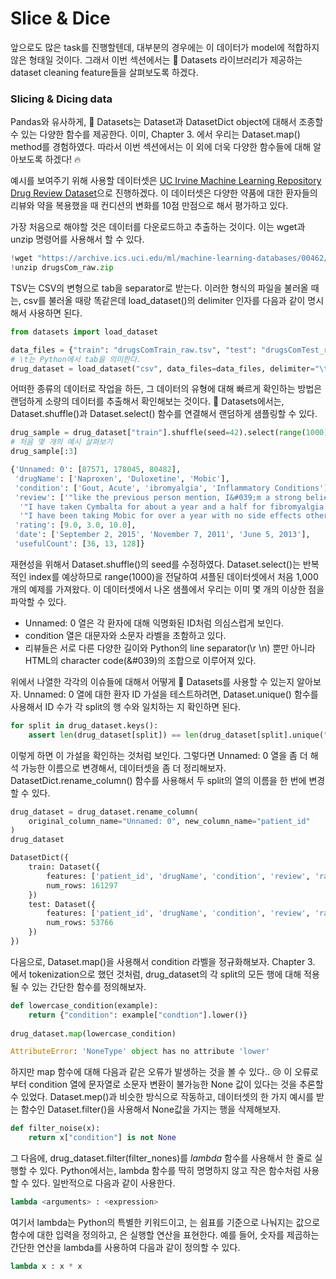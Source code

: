 # Slice & Dice

앞으로도 많은 task를 진행할텐데, 대부분의 경우에는 이 데이터가 model에 적합하지 않은 형태일 것이다.
그래서 이번 섹션에서는 🤗 Datasets 라이브러리가 제공하는 dataset cleaning feature들을 살펴보도록 하겠다.

### Slicing & Dicing data

Pandas와 유사하게, 🤗 Datasets는 Dataset과 DatasetDict object에 대해서 조종할 수 있는 다양한 함수를 제공한다.
이미, Chapter 3. 에서 우리는 Dataset.map() method를 경험하였다.
따라서 이번 섹션에서는 이 외에 더욱 다양한 함수들에 대해 알아보도록 하겠다! 🔥

예시를 보여주기 위해 사용할 데이터셋은 [UC Irvine Machine Learning Repository](https://archive.ics.uci.edu/ml/index.php) [Drug Review Dataset](https://archive.ics.uci.edu/ml/datasets/Drug+Review+Dataset+%28Drugs.com%29)으로 진행하겠다.
이 데이터셋은 다양한 약품에 대한 환자들의 리뷰와 약을 복용했을 때 컨디션의 변화를 10점 만점으로 해서 평가하고 있다.

가장 처음으로 해야할 것은 데이터를 다운로드하고 추출하는 것이다.
이는 wget과 unzip 명령어를 사용해서 할 수 있다.

``` python
!wget "https://archive.ics.uci.edu/ml/machine-learning-databases/00462/drugsCom_raw.zip"
!unzip drugsCom_raw.zip
```

TSV는 CSV의 변형으로 tab을 separator로 받는다.
이러한 형식의 파일을 불러올 때는, csv를 불러올 때랑 똑같은데 load_dataset()의 delimiter 인자를 다음과 같이 명시해서 사용하면 된다.

``` python
from datasets import load_dataset

data_files = {"train": "drugsComTrain_raw.tsv", "test": "drugsComTest_raw.tsv"}
# \t는 Python에서 tab을 의미한다.
drug_dataset = load_dataset("csv", data_files=data_files, delimiter="\t")
```

어떠한 종류의 데이터로 작업을 하든, 그 데이터의 유형에 대해 빠르게 확인하는 방법은 랜덤하게 소량의 데이터를 추출해서 확인해보는 것이다.
🤗 Datasets에서는, Dataset.shuffle()과 Dataset.select() 함수를 연결해서 랜덤하게 샘플링할 수 있다.

``` python
drug_sample = drug_dataset["train"].shuffle(seed=42).select(range(1000))
# 처음 몇 개의 예시 살펴보기
drug_sample[:3]
```

``` python
{'Unnamed: 0': [87571, 178045, 80482],
 'drugName': ['Naproxen', 'Duloxetine', 'Mobic'],
 'condition': ['Gout, Acute', 'ibromyalgia', 'Inflammatory Conditions'],
 'review': ['"like the previous person mention, I&#039;m a strong believer of aleve, it works faster for my gout than the prescription meds I take. No more going to the doctor for refills.....Aleve works!"',
  '"I have taken Cymbalta for about a year and a half for fibromyalgia pain. It is great\r\nas a pain reducer and an anti-depressant, however, the side effects outweighed \r\nany benefit I got from it. I had trouble with restlessness, being tired constantly,\r\ndizziness, dry mouth, numbness and tingling in my feet, and horrible sweating. I am\r\nbeing weaned off of it now. Went from 60 mg to 30mg and now to 15 mg. I will be\r\noff completely in about a week. The fibro pain is coming back, but I would rather deal with it than the side effects."',
  '"I have been taking Mobic for over a year with no side effects other than an elevated blood pressure.  I had severe knee and ankle pain which completely went away after taking Mobic.  I attempted to stop the medication however pain returned after a few days."'],
 'rating': [9.0, 3.0, 10.0],
 'date': ['September 2, 2015', 'November 7, 2011', 'June 5, 2013'],
 'usefulCount': [36, 13, 128]}
```

재현성을 위해서 Dataset.shuffle()의 seed를 수정하였다.
Dataset.select()는 반복적인 index를 예상하므로 range(1000)을 전달하여 셔플된 데이터셋에서 처음 1,000개의 예제를 가져왔다.
이 데이터셋에서 나온 샘플에서 우리는 이미 몇 개의 이상한 점을 파악할 수 있다.

- Unnamed: 0 열은 각 환자에 대해 익명화된 ID처럼 의심스럽게 보인다.
- condition 열은 대문자와 소문자 라벨을 초함하고 있다.
- 리뷰들은 서로 다른 다양한 길이와 Python의 line separator(\r \n) 뿐만 아니라 HTML의 character code(&\#039)의 조합으로 이루어져 있다.

위에서 나열한 각각의 이슈들에 대해서 어떻게 🤗 Datasets를 사용할 수 있는지 알아보자.
Unnamed: 0 열에 대한 환자 ID 가설을 테스트하려면, Dataset.unique() 함수를 사용해서 ID 수가 각 split의 행 수와 일치하는 지 확인하면 된다.

``` python
for split in drug_dataset.keys():
    assert len(drug_dataset[split]) == len(drug_dataset[split].unique("Unnamed: 0"))
```

이렇게 하면 이 가설을 확인하는 것처럼 보인다.
그렇다면 Unnamed: 0 열을 좀 더 해석 가능한 이름으로 변경해서, 데이터셋을 좀 더 정리해보자.
DatasetDict.rename_column() 함수를 사용해서 두 split의 열의 이름을 한 번에 변경할 수 있다.

``` python
drug_dataset = drug_dataset.rename_column(
    original_column_name="Unnamed: 0", new_column_name="patient_id"
)
drug_dataset
```

``` python
DatasetDict({
    train: Dataset({
        features: ['patient_id', 'drugName', 'condition', 'review', 'rating', 'date', 'usefulCount'],
        num_rows: 161297
    })
    test: Dataset({
        features: ['patient_id', 'drugName', 'condition', 'review', 'rating', 'date', 'usefulCount'],
        num_rows: 53766
    })
})
```

다음으로, Dataset.map()을 사용해서 condition 라벨을 정규화해보자.
Chapter 3. 에서 tokenization으로 했던 것처럼, drug_dataset의 각 split의 모든 행에 대해 적용될 수 있는 간단한 함수를 정의해보자.

``` python
def lowercase_condition(example):
    return {"condition": example["condtion"].lower()}
    
drug_dataset.map(lowercase_condition)
```

``` python
AttributeError: 'NoneType' object has no attribute 'lower'
```

하지만 map 함수에 대해 다음과 같은 오류가 발생하는 것을 볼 수 있다.. 😢
이 오류로부터 condition 열에 문자열로 소문자 변환이 불가능한 None 값이 있다는 것을 추론할 수 있었다.
Dataset.mep()과 비슷한 방식으로 작동하고, 데이터셋의 한 가지 예시를 받는 함수인 Dataset.filter()을 사용해서 None값을 가지는 행을 삭제해보자.

``` python
def filter_noise(x):
    return x["condition"] is not None
```

그 다음에, drug_dataset.filter(filter_nones)를 *lambda* 함수를 사용해서 한 줄로 실행할 수 있다.
Python에서는, lambda 함수를 딱히 명명하지 않고 작은 함수처럼 사용할 수 있다.
일반적으로 다음과 같이 사용한다.

``` python
lambda <arguments> : <expression>
```

여기서 lambda는 Python의 특별한 키워드이고, <arguments>는 쉼표를 기준으로 나눠지는 값으로 함수에 대한 입력을 정의하고, <expression>은 실행할 연산을 표현한다.
예를 들어, 숫자를 제곱하는 간단한 연산을 lambda를 사용하여 다음과 같이 정의할 수 있다.
  
``` python
lambda x : x * x
```

